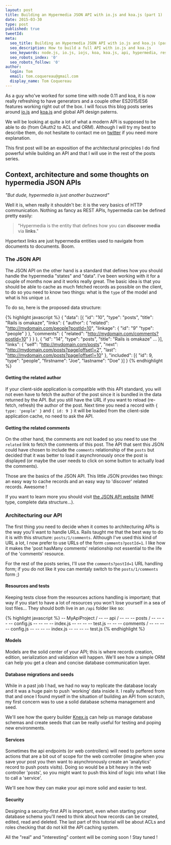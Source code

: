 ```yaml
---
layout: post
title: Building an Hypermedia JSON API with io.js and koa.js (part 1)
date: 2015-03-30
type: post
published: true
tweetId:
meta:
  seo_title: Building an Hypermedia JSON API with io.js and koa.js (part 1)
  seo_description: How to build a full API with io.js and koa.js
  seo_keywords: node.js, io.js, iojs, koa, koa.js, api, hypermedia, rest, json, oauth2, acl
  seo_robots_index: '0'
  seo_robots_follow: '0'
author:
  login: Tom
  email: tom.coquereau@gmail.com
  display_name: Tom Coquereau
---
```


As a guy who've worked for some time with node 0.11 and koa, it is now really refreshing to have generators and a couple other ES2015/ES6 features working right out of the box. I will focus this blog posts series around [io.js](http://iojs.org) and [koa.js](http://koa.org) and global API design paterns.

We will be looking at quite a lot of what a modern API is supposed to be able to do (from OAuth2 to ACL and ORM). Although I will try my best to describe them, do not hesitate to contact me on [twitter](http://twitter.com/thaume) if you need more explanation.

This first post will be an exposition of the architectural principles I do find powerful while building an API and that I will use in the rest of the posts series.

## Context, architecture and some thoughts on hypermedia JSON APIs

*"But dude, hypermedia is just another buzzword"*

Well it is, when really it shouldn't be: it is the very basics of HTTP communication. Nothing as fancy as REST APIs, hypermedia can be defined pretty easily:

> "Hypermedia is the entity that defines how you can **discover media** via **links**."

Hypertext links are just hypermedia entities used to navigate from documents to documents. Boom.

### The JSON API

The JSON API on the other hand is a standard that defines how you should handle the hypermedia "states" and "data". I've been working with it for a couple of months now and it works really great. The basic idea is that you should be able to cache as much fetched records as possible on the client, to do so you need to know two things: what is the `type` of the model and what is his unique `id`.

To do so, here is the proposed data structure:

{% highlight javascript %}
{
  "data": [{
    "id": "10",
    "type": "posts",
    "title": "Rails is omakaze",
    "links": {
      "author": {
        "related": "http://mydomain.com/people?postId=10",
        "linkage": {
          "id": "9"
          "type": "people"
        }
      },
      "comments": {
        "related": "http://mydomain.com/comments?postId=10"
      }
    }
  }, {
    "id": "14",
    "type": "posts",
    "title": "Rails is omakaze"
    ...
  }],
  "links": {
    "self": "http://mydomain.com/posts",
    "next": "http://mydomain.com/posts?page[offset]=2",
    "last": "http://mydomain.com/posts?page[offset]=10"
  },
  "included": [{
    "id": 9,
    "type": "people",
    "firstname": "Joe",
    "lastname": "Doe"
  }]
}
{% endhighlight %}

#### Getting the related author
If your client-side application is compatible with this API standard, you will not even have to fetch the author of the post since it is bundled in the data returned by the API. But you still have the URL if you want to reload (re-fetch, refresh) the author of the post. Next time you need a record with `{ type: 'people' }` and `{ id: 9 }` it will be loaded from the client-side application cache, no need to ask the API.

#### Getting the related comments
On the other hand, the comments are not loaded so you need to use the `related` link to fetch the comments of this post. The API that sent this JSON could have chosen to include the `comments` relationship of the `posts` but decided that it was better to load it asynchronously once the post is displayed (or maybe the user needs to click on some button to actually load the comments).

Those are the basics of the JSON API. This little JSON provides two things: an easy way to cache records and an easy way to 'discover' related records. Awesome !

If you want to learn more you should visit [the JSON API website](http://jsonapi.org) (MIME type, complete data structure...).

### Architecturing our API

The first thing you need to decide when it comes to architecturing APIs is the way you'll want to handle URLs. Rails taught me that the best way to do it is with this structure: `posts/1/comments`. Although I've used this kind of URL a lot, I now prefer to use URLs of the form `comments?postId=1`. I like how it makes the 'post hasMany comments' relationship not essential to the life of the 'comments' resource.

For the rest of the posts series, I'll use the `comments?postId=1` URL handling form; if you do not like it you can mentaly switch to the `posts/1/comments` form ;)

#### Resources and tests

Keeping tests close from the resources actions handling is important; that way if you start to have a lot of resources you won't lose yourself in a sea of lost files... They should both live in an `/api` folder like so:

{% highlight javascript %}
-- MyApiProject /
-- -- api /
-- -- -- posts /
-- -- -- -- config.js
-- -- -- -- index.js
-- -- -- -- test.js
-- -- -- comments /
-- -- -- -- config.js
-- -- -- -- index.js
-- -- -- -- test.js
{% endhighlight %}

#### Models

Models are the solid center of your API; this is where records creation, edition, serialization and validation will happen. We'll see how a simple ORM can help you get a clean and concise database communication layer.

#### Database migrations and seeds

While in a past job I had, we had no way to replicate the database localy and it was a huge pain to push 'working' data inside it. I really suffered from that and once I found myself in the situation of building an API from scratch, my first concern was to use a solid database schema management and seed.

We'll see how the query builder [Knex.js](http://knexjs.org/) can help us manage database schemas and create seeds that can be really useful for testing and poping new environments.

#### Services

Sometimes the api endpoints (or web controllers) will need to perform some actions that are a bit out of scope for the web controller (imagine when you save your post you then want to asynchronously create an 'analytics' record to push posts visits). Doing so would be a bit heavy in the web controller 'posts', so you might want to push this kind of logic into what I like to call a 'service'.

We'll see how they can make your api more solid and easier to test.

#### Security

Designing a security-first API is important, even when starting your database schema you'll need to think about how records can be created, edited, read and deleted. The last part of this tutorial will be about ACLs and roles checking that do not kill the API caching system.

All the "real" and "interesting" content will be coming soon ! Stay tuned !

